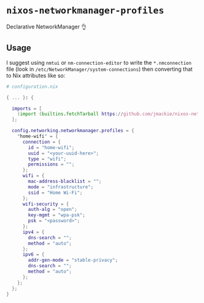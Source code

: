 # `nixos-networkmanager-profiles`

Declarative NetworkManager 👌

## Usage

I suggest using `nmtui` or `nm-connection-editor` to write the `*.nmconnection`
file (look in `/etc/NetworkManager/system-connections`) then converting that to Nix
attributes like so:

```nix
# configuration.nix

{ ... }: {

  imports = [ 
    (import (builtins.fetchTarball https://github.com/jmackie/nixos-networkmanager-profiles/archive/master.tar.gz))
  ];

  config.networking.networkmanager.profiles = {
    "home-wifi" = { 
      connection = {
        id = "home-wifi";
        uuid = "<your-uuid-here>";
        type = "wifi";
        permissions = "";
      };
      wifi = {
        mac-address-blacklist = "";
        mode = "infrastructure";
        ssid = "Home Wi-Fi";
      };
      wifi-security = {
        auth-alg = "open";
        key-mgmt = "wpa-psk";
        psk = "<password>";
      };
      ipv4 = {
        dns-search = "";
        method = "auto";
      };
      ipv6 = {
        addr-gen-mode = "stable-privacy";
        dns-search = "";
        method = "auto";
      };
    };
  };
}
```

